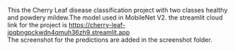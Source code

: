 This the Cherry Leaf disease classification project with two classes healthy and powdery mildew.The model used in MobileNet V2.
the streamlit cloud link for the project is https://cherry-leaf-jpqbngpckwdn4qmuh36zh9.streamlit.app <br>
The screenshot for the predictions are added in the screenshot folder. 
